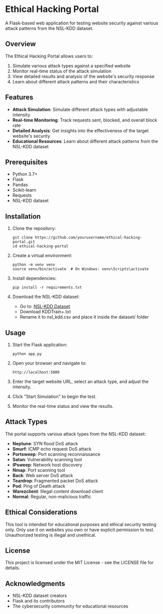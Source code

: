 # Ethical Hacking Portal

A Flask-based web application for testing website security against various attack patterns from the NSL-KDD dataset.

## Overview

The Ethical Hacking Portal allows users to:

1. Simulate various attack types against a specified website
2. Monitor real-time status of the attack simulation
3. View detailed results and analysis of the website's security response
4. Learn about different attack patterns and their characteristics

## Features

- **Attack Simulation**: Simulate different attack types with adjustable intensity
- **Real-time Monitoring**: Track requests sent, blocked, and overall block rate
- **Detailed Analysis**: Get insights into the effectiveness of the target website's security
- **Educational Resources**: Learn about different attack patterns from the NSL-KDD dataset

## Prerequisites

- Python 3.7+
- Flask
- Pandas
- Scikit-learn
- Requests
- NSL-KDD dataset

## Installation

1. Clone the repository:
   ```
   git clone https://github.com/yourusername/ethical-hacking-portal.git
   cd ethical-hacking-portal
   ```

2. Create a virtual environment:
   ```
   python -m venv venv
   source venv/bin/activate  # On Windows: venv\Scripts\activate
   ```

3. Install dependencies:
   ```
   pip install -r requirements.txt
   ```

4. Download the NSL-KDD dataset:
   - Go to: [NSL-KDD Dataset](https://www.kaggle.com/datasets/hassan06/nslkdd)
   - Download KDDTrain+.txt
   - Rename it to nsl_kdd.csv and place it inside the dataset/ folder

## Usage

1. Start the Flask application:
   ```
   python app.py
   ```

2. Open your browser and navigate to:
   ```
   http://localhost:5000
   ```

3. Enter the target website URL, select an attack type, and adjust the intensity.

4. Click "Start Simulation" to begin the test.

5. Monitor the real-time status and view the results.

## Attack Types

The portal supports various attack types from the NSL-KDD dataset:

- **Neptune**: SYN flood DoS attack
- **Smurf**: ICMP echo request DoS attack
- **Portsweep**: Port scanning reconnaissance
- **Satan**: Vulnerability scanning tool
- **IPsweep**: Network host discovery
- **Nmap**: Port scanning tool
- **Back**: Web server DoS attack
- **Teardrop**: Fragmented packet DoS attack
- **Pod**: Ping of Death attack
- **Warezclient**: Illegal content download client
- **Normal**: Regular, non-malicious traffic

## Ethical Considerations

This tool is intended for educational purposes and ethical security testing only. Only use it on websites you own or have explicit permission to test. Unauthorized testing is illegal and unethical.

## License

This project is licensed under the MIT License - see the LICENSE file for details.

## Acknowledgments

- NSL-KDD dataset creators
- Flask and its contributors
- The cybersecurity community for educational resources

